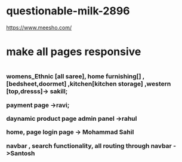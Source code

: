 # questionable-milk-2896
https://www.meesho.com/

<h1>make all pages responsive <h1/>

<h3>
 womens_Ethnic [all saree], home furnishing[] ,[bedsheet,doormet] ,kitchen[kitchen storage] ,western [top,dresss]-> sakill;

payment page ->ravi;

 daynamic product page admin panel ->rahul

home, page login page -> Mohammad Sahil

navbar , search functionality, all routing through navbar ->Santosh </h3>
